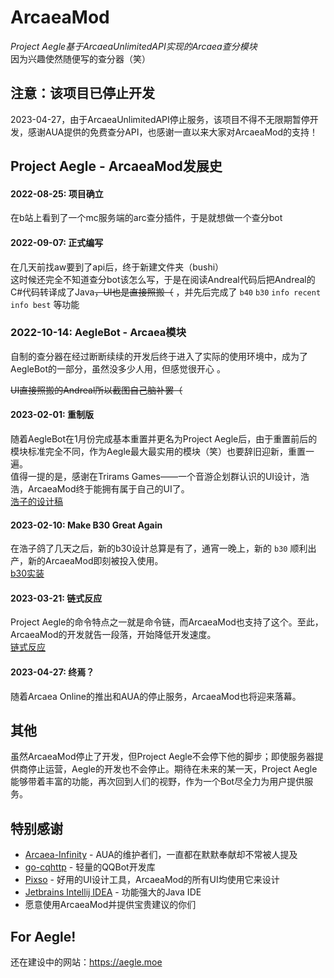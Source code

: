 # ArcaeaMod
_Project Aegle基于ArcaeaUnlimitedAPI实现的Arcaea查分模块_  
因为兴趣使然随便写的查分器（笑）
## 注意：该项目已停止开发
2023-04-27，由于ArcaeaUnlimitedAPI停止服务，该项目不得不无限期暂停开发，感谢AUA提供的免费查分API，也感谢一直以来大家对ArcaeaMod的支持！
## Project Aegle - ArcaeaMod发展史
#### 2022-08-25: 项目确立
在b站上看到了一个mc服务端的arc查分插件，于是就想做一个查分bot
#### 2022-09-07: 正式编写
在几天前找aw要到了api后，终于新建文件夹（bushi）  
这时候还完全不知道查分bot该怎么写，于是在阅读Andreal代码后把Andreal的C#代码转译成了Java~~，UI也是直接照搬（~~ ，并先后完成了 `b40`  `b30`  `info recent`  `info best` 等功能
### 2022-10-14: AegleBot - Arcaea模块
自制的查分器在经过断断续续的开发后终于进入了实际的使用环境中，成为了AegleBot的一部分，虽然没多少人用，但感觉很开心  。
  
 ~~UI直接照搬的Andreal所以截图自己脑补罢（~~ 
#### 2023-02-01: 重制版
随着AegleBot在1月份完成基本重置并更名为Project Aegle后，由于重置前后的模块标准完全不同，作为Aegle最大最实用的模块（笑）也要辞旧迎新，重置一遍。  
值得一提的是，感谢在Trirams Games——一个音游企划群认识的UI设计，浩浩，ArcaeaMod终于能拥有属于自己的UI了。  
[浩子的设计稿](https://s1.ax1x.com/2023/04/28/p9QXpQI.md.png)
#### 2023-02-10: Make B30 Great Again
在浩子鸽了几天之后，新的b30设计总算是有了，通宵一晚上，新的 `b30` 顺利出产，新的ArcaeaMod即刻被投入使用。  
[b30实装](https://s1.ax1x.com/2023/04/28/p9QXFw8.md.jpg)
#### 2023-03-21: 链式反应
Project Aegle的命令特点之一就是命令链，而ArcaeaMod也支持了这个。至此，ArcaeaMod的开发就告一段落，开始降低开发速度。  
[链式反应](https://s1.ax1x.com/2023/04/28/p9QXkTS.md.jpg)
#### 2023-04-27: 终焉？
随着Arcaea Online的推出和AUA的停止服务，ArcaeaMod也将迎来落幕。
## 其他
虽然ArcaeaMod停止了开发，但Project Aegle不会停下他的脚步；即使服务器提供商停止运营，Aegle的开发也不会停止。期待在未来的某一天，Project Aegle能够带着丰富的功能，再次回到人们的视野，作为一个Bot尽全力为用户提供服务。
## 特别感谢
- [Arcaea-Infinity](https://github.com/Arcaea-Infinity) - AUA的维护者们，一直都在默默奉献却不常被人提及
- [go-cqhttp](https://github.com/Mrs4s/go-cqhttp) - 轻量的QQBot开发库
- [Pixso](https://pixso.cn) - 好用的UI设计工具，ArcaeaMod的所有UI均使用它来设计
- [Jetbrains Intellij IDEA](https://www.jetbrains.com/zh-cn/idea) - 功能强大的Java IDE
- 愿意使用ArcaeaMod并提供宝贵建议的你们

## For Aegle!
还在建设中的网站：https://aegle.moe
